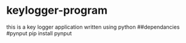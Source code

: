 # keylogger-program
this is a key logger application written using python
##dependancies
#pynput
pip install pynput

